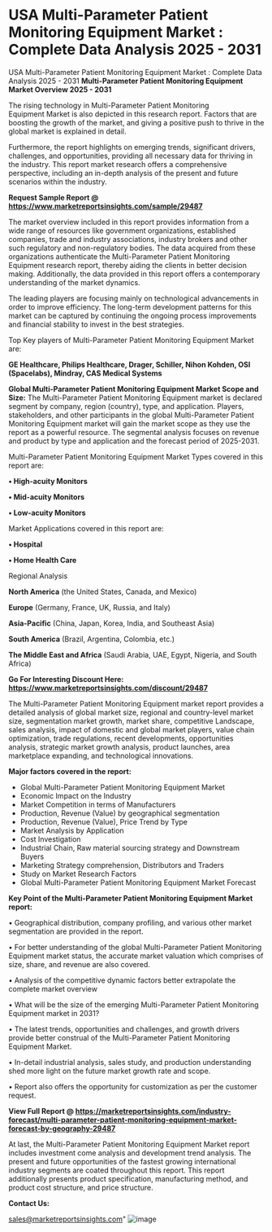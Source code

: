 # USA Multi-Parameter Patient Monitoring Equipment Market : Complete Data Analysis 2025 - 2031
USA Multi-Parameter Patient Monitoring Equipment Market : Complete Data Analysis 2025 - 2031
<Strong> Multi-Parameter Patient Monitoring Equipment Market Overview 2025 - 2031</strong>

The rising technology in Multi-Parameter Patient Monitoring Equipment Market is also depicted in this research report. Factors that are boosting the growth of the market, and giving a positive push to thrive in the global market is explained in detail.

Furthermore, the report highlights on emerging trends, significant drivers, challenges, and opportunities, providing all necessary data for thriving in the industry. This report market research offers a comprehensive perspective, including an in-depth analysis of the present and future scenarios within the industry.

<strong>Request Sample Report @ <a href=https://www.marketreportsinsights.com/sample/29487>https://www.marketreportsinsights.com/sample/29487</a></strong>

The market overview included in this report provides information from a wide range of resources like government organizations, established companies, trade and industry associations, industry brokers and other such regulatory and non-regulatory bodies. The data acquired from these organizations authenticate the Multi-Parameter Patient Monitoring Equipment research report, thereby aiding the clients in better decision making. Additionally, the data provided in this report offers a contemporary understanding of the market dynamics.

The leading players are focusing mainly on technological advancements in order to improve efficiency. The long-term development patterns for this market can be captured by continuing the ongoing process improvements and financial stability to invest in the best strategies.

Top Key players of Multi-Parameter Patient Monitoring Equipment Market are:

<strong>GE Healthcare, Philips Healthcare, Drager, Schiller, Nihon Kohden, OSI (Spacelabs), Mindray, CAS Medical Systems</strong>

<strong><b>Global Multi-Parameter Patient Monitoring Equipment Market Scope and Size:</b></strong>
The Multi-Parameter Patient Monitoring Equipment market is declared segment by company, region (country), type, and application. Players, stakeholders, and other participants in the global Multi-Parameter Patient Monitoring Equipment market will gain the market scope as they use the report as a powerful resource. The segmental analysis focuses on revenue and product by type and application and the forecast period of 2025-2031.

Multi-Parameter Patient Monitoring Equipment Market Types covered in this report are:

<strong>• High-acuity Monitors

• Mid-acuity Monitors

• Low-acuity Monitors</strong>

Market Applications covered in this report are:

<strong>• Hospital

• Home Health Care</strong> 

Regional Analysis

<strong>North America</strong> (the United States, Canada, and Mexico)

<strong>Europe</strong> (Germany, France, UK, Russia, and Italy)

<strong>Asia-Pacific</strong> (China, Japan, Korea, India, and Southeast Asia)

<strong>South America</strong> (Brazil, Argentina, Colombia, etc.)

<strong>The Middle East and Africa</strong> (Saudi Arabia, UAE, Egypt, Nigeria, and South Africa)

<strong>Go For Interesting Discount Here: <a href=https://www.marketreportsinsights.com/discount/29487>https://www.marketreportsinsights.com/discount/29487</a></strong>

The Multi-Parameter Patient Monitoring Equipment market report provides a detailed analysis of global market size, regional and country-level market size, segmentation market growth, market share, competitive Landscape, sales analysis, impact of domestic and global market players, value chain optimization, trade regulations, recent developments, opportunities analysis, strategic market growth analysis, product launches, area marketplace expanding, and technological innovations.

<strong><b>Major factors covered in the report:</b></strong>
<ul>
  <li>Global Multi-Parameter Patient Monitoring Equipment Market </li>
  <li>Economic Impact on the Industry</li>
  <li>Market Competition in terms of Manufacturers</li>
  <li>Production, Revenue (Value) by geographical segmentation</li>
  <li>Production, Revenue (Value), Price Trend by Type</li>
  <li>Market Analysis by Application</li>
  <li>Cost Investigation</li>
  <li>Industrial Chain, Raw material sourcing strategy and Downstream Buyers</li>
  <li>Marketing Strategy comprehension, Distributors and Traders</li>
  <li>Study on Market Research Factors</li>
  <li>Global Multi-Parameter Patient Monitoring Equipment Market Forecast</li>
</ul>

<strong><b>Key Point of the Multi-Parameter Patient Monitoring Equipment Market report:</b></strong>

• Geographical distribution, company profiling, and various other market segmentation are provided in the report.

• For better understanding of the global Multi-Parameter Patient Monitoring Equipment market status, the accurate market valuation which comprises of size, share, and revenue are also covered.

• Analysis of the competitive dynamic factors better extrapolate the complete market overview

• What will be the size of the emerging Multi-Parameter Patient Monitoring Equipment market in 2031?

• The latest trends, opportunities and challenges, and growth drivers provide better construal of the Multi-Parameter Patient Monitoring Equipment Market.

• In-detail industrial analysis, sales study, and production understanding shed more light on the future market growth rate and scope.

• Report also offers the opportunity for customization as per the customer request.

<strong><b>View Full Report @ <a href=https://marketreportsinsights.com/industry-forecast/multi-parameter-patient-monitoring-equipment-market-forecast-by-geography-29487>https://marketreportsinsights.com/industry-forecast/multi-parameter-patient-monitoring-equipment-market-forecast-by-geography-29487</a></b></strong>


At last, the Multi-Parameter Patient Monitoring Equipment Market report includes investment come analysis and development trend analysis. The present and future opportunities of the fastest growing international industry segments are coated throughout this report. This report additionally presents product specification, manufacturing method, and product cost structure, and price structure.

<strong>Contact Us:</strong>

sales@marketreportsinsights.com"
![image](https://github.com/user-attachments/assets/b10165a8-03e1-430b-83d0-9f6d3e2b97de)
